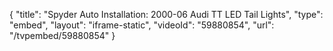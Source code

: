 {
    "title": "Spyder Auto Installation: 2000-06 Audi TT LED Tail Lights",
    "type": "embed",
    "layout": "iframe-static",
    "videoId": "59880854",
    "url": "\/tvpembed\/59880854"
}